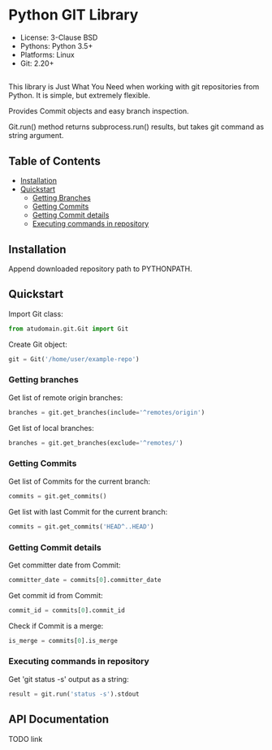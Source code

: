 # Python GIT Library

- License: 3-Clause BSD
- Pythons: Python 3.5+
- Platforms: Linux
- Git: 2.20+
##
This library is Just What You Need when working with git repositories from Python.
It is simple, but extremely flexible.

Provides Commit objects and easy branch inspection.

Git.run() method returns subprocess.run() results, but takes git command as string argument.

## Table of Contents
- [Installation](#installation)
- [Quickstart](#quickstart)
    - [Getting Branches](#getting-branches)
    - [Getting Commits](#getting-commits)
    - [Getting Commit details](#getting-commit-details)
    - [Executing commands in repository](#executing-commands-in-repository)
    
## Installation

Append downloaded repository path to PYTHONPATH.

## Quickstart

Import Git class:
```python
from atudomain.git.Git import Git
```

Create Git object:
```python
git = Git('/home/user/example-repo')
```

### Getting branches
Get list of remote origin branches:
```python
branches = git.get_branches(include='^remotes/origin')
```

Get list of local branches:
```python
branches = git.get_branches(exclude='^remotes/')
```

### Getting Commits
Get list of Commits for the current branch:
```python
commits = git.get_commits()
```

Get list with last Commit for the current branch:
```python
commits = git.get_commits('HEAD^..HEAD')
```

### Getting Commit details
Get committer date from Commit:
```python
committer_date = commits[0].committer_date
```

Get commit id from Commit:
```python
commit_id = commits[0].commit_id
```

Check if Commit is a merge:
```python
is_merge = commits[0].is_merge
```

### Executing commands in repository
Get 'git status -s' output as a string:
```python
result = git.run('status -s').stdout
```

## API Documentation
TODO link
